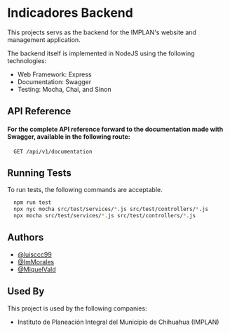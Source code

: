 
# Indicadores Backend
This projects servs as the backend for the IMPLAN's website and management application.

The backend itself is implemented in NodeJS using the following technologies:
- Web Framework: Express
- Documentation: Swagger
- Testing: Mocha, Chai, and Sinon


## API Reference

#### For the complete API reference forward to the documentation made with Swagger, available in the following route:

```
  GET /api/v1/documentation
```



## Running Tests

To run tests, the following commands are acceptable.

```bash
  npm run test
  npx nyc mocha src/test/services/*.js src/test/controllers/*.js
  npx mocha src/test/services/*.js src/test/controllers/*.js
```


## Authors

- [@luisccc99](https://www.github.com/luisccc99)
- [@ImMorales](https://www.github.com/ImMorales)
- [@MiquelVald](https://www.github.com/MiquelVald)


## Used By

This project is used by the following companies:

- Instituto de Planeación Integral del Municipio de Chihuahua (IMPLAN)

